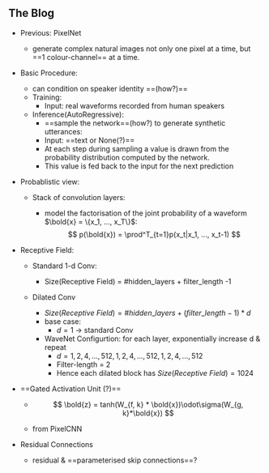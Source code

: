 ## The Blog

-   Previous: PixelNet
    -   generate complex natural images not only one pixel at a time,  but ==1 colour-channel== at a time.
-   Basic Procedure:
    -   can condition on speaker identity ==(how?)==
    -   Training:
        -   Input: real waveforms recorded from human speakers
    -   Inference(AutoRegressive):
        -   ==sample the network==(how?) to generate synthetic utterances:
        -   Input: ==text or None(?)==
        -   At each step during sampling a value is drawn from the probability distribution computed by the network.
        -   This value is fed back to the input for the next prediction

-   Probablistic view:

    -   Stack of convolution layers: 

        -   model the factorisation of the joint probability of a waveform $\bold{x} = \{x_1, ..., x_T\}$:
            $$
            p(\bold{x}) = \prod^T_{t=1}p(x_t|x_1, ..., x_t-1)
            $$

-   Receptive Field:

    -   Standard 1-d Conv:
        -   Size(Receptive Field) = #hidden_layers + filter_length -1

    -   Dilated Conv
        -   $Size(Receptive\ Field) = \#hidden\_layers + (filter\_length -1) * d$
        -   base case:
            -   $d = 1$ -> standard Conv
        -   WaveNet Configurtion: for each layer, exponentially increase d & repeat 
            -   $d = 1, 2, 4,..., 512, 1, 2, 4, ..., 512, 1, 2, 4, ..., 512$
            -   Filter-length = 2
            -   Hence each dilated block has $Size(Receptive\ Field) = 1024$

-   ==Gated Activation Unit (?)==

    -   $$
        \bold{z} = tanh(W_{f, k} * \bold{x})\odot\sigma(W_{g, k}*\bold{x})
        $$

        

    -   from PixelCNN

-   Residual Connections

    -   residual & ==parameterised skip connections==?